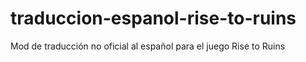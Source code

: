 # traduccion-espanol-rise-to-ruins
Mod de traducción no oficial al español para el juego Rise to Ruins
